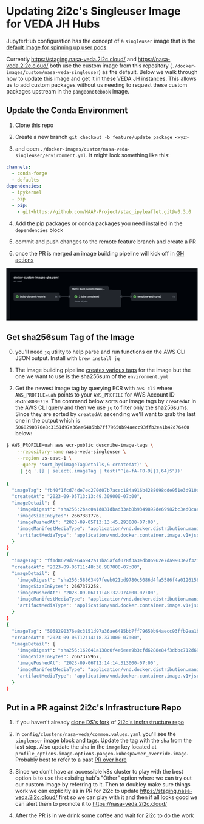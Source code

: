 # Updating 2i2c's Singleuser Image for VEDA JH Hubs

JupyterHub configuration has the concept of a `singleuser` image that is the 
[default image for spinning up user pods](https://z2jh.jupyter.org/en/stable/jupyterhub/customizing/user-environment.html#choose-and-use-an-existing-docker-image).

Currently https://staging.nasa-veda.2i2c.cloud/ and https://nasa-veda.2i2c.cloud/ both use the custom image from this repository 
(`./docker-images/custom/nasa-veda-singleuser`) as the default. 
Below we walk through how to update this image and get it in these VEDA JH instances. This allows us to add 
custom packages without us needing to request these custom packages upstream in the `pangeonotebook` image.

## Update the Conda Environment

1. Clone this repo

2. Create a new branch `git checkout -b feature/update_package_<xyz>`

3. and open `./docker-images/custom/nasa-veda-singleuser/environment.yml`. It might look something like this: 

```yaml
channels:
  - conda-forge
  - defaults
dependencies:
  - ipykernel
  - pip
  - pip:
    - git+https://github.com/MAAP-Project/stac_ipyleaflet.git@v0.3.0
```

4. Add the pip packages or conda packages you need installed in the `dependencies` block

5. commit and push changes to the remote feature branch and create a PR

6. once the PR is merged an image building pipeline will kick off in [GH actions](https://github.com/NASA-IMPACT/veda-jh-environments/actions)

![](./images/gh_action.png)

## Get sha256sum Tag of the Image

0. you'll need `jq` utility to help parse and run functions on the AWS CLI JSON output. Install with `brew install jq`

1. The image building pipeline [creates various tags](https://github.com/NASA-IMPACT/veda-jh-environments/blob/main/.github/workflows/docker-custom-images-gha.yaml#L67-L80
) for the image but the one we want to use is the sha256sum of the `environment.yml` 

2. Get the newest image tag by querying ECR with `aws-cli` where `AWS_PROFILE=uah` points to your `AWS_PROFILE` for AWS Account ID `853558080719`.
The command below sorts our image tags by `createdAt` in the AWS CLI query and then we use `jq` to filter only the sha256sums. Since they
are sorted by `createdAt` ascending we'll want to grab the last one in the output which is `5068290376e8c3151d97a36ae6485bb7ff79650b94aecc93ffb2ea1b42d76460`
below:

```bash
$ AWS_PROFILE=uah aws ecr-public describe-image-tags \
    --repository-name nasa-veda-singleuser \
    --region us-east-1 \
    --query 'sort_by(imageTagDetails,& createdAt)' \
     | jq '.[] | select(.imageTag | test("^[a-fA-F0-9]{1,64}$"))'

{
  "imageTag": "fb40f1fcd74de7ec270d07b7acec184a916b4288098dde951e3d910ac5e35ba5",
  "createdAt": "2023-09-05T13:13:49.309000-07:00",
  "imageDetail": {
    "imageDigest": "sha256:2bac0a1d831dbad33ab8b9349892de69982bc3ed0caaf988472e45dedb094bb7",
    "imageSizeInBytes": 2667381776,
    "imagePushedAt": "2023-09-05T13:13:45.293000-07:00",
    "imageManifestMediaType": "application/vnd.docker.distribution.manifest.v2+json",
    "artifactMediaType": "application/vnd.docker.container.image.v1+json"
  }
}
{
  "imageTag": "ff1d8629d2e646942a11ba5af4f078f3a3edb06962e7da9903e7f321f2c08cbe",
  "createdAt": "2023-09-06T11:48:36.987000-07:00",
  "imageDetail": {
    "imageDigest": "sha256:58863497feeb021bd9780c5086d4fa5586f4a0126158844b22d4af4bd196a4f9",
    "imageSizeInBytes": 2667372258,
    "imagePushedAt": "2023-09-06T11:48:32.974000-07:00",
    "imageManifestMediaType": "application/vnd.docker.distribution.manifest.v2+json",
    "artifactMediaType": "application/vnd.docker.container.image.v1+json"
  }
}
{
  "imageTag": "5068290376e8c3151d97a36ae6485bb7ff79650b94aecc93ffb2ea1b42d76460",
  "createdAt": "2023-09-06T12:14:18.371000-07:00",
  "imageDetail": {
    "imageDigest": "sha256:162641a138c0f4e6eee9b3cfd6288e84f3dbbc712d69a53a96e5291de381c0fb",
    "imageSizeInBytes": 2667375957,
    "imagePushedAt": "2023-09-06T12:14:14.313000-07:00",
    "imageManifestMediaType": "application/vnd.docker.distribution.manifest.v2+json",
    "artifactMediaType": "application/vnd.docker.container.image.v1+json"
  }
}
```

## Put in a PR against 2i2c's Infrastructure Repo

1. If you haven't already [clone DS's fork](https://github.com/developmentseed/infrastructure/) of [2i2c's insfrastructure repo](https://github.com/2i2c-org/infrastructure)

2. In `config/clusters/nasa-veda/common.values.yaml` you'll see the `singleuser` image block and tags. Update the tag with the `sha` from the last step. Also update the sha in the `image` key
located at `profile_options.image.options.pangeo.kubespawner_override.image`. Probably best to refer to a past [PR over here](https://github.com/2i2c-org/infrastructure/pull/3106/files)

3. Since we don't have an accessible k8s cluster to play with the best option is to use the existing hub's "Other" option where we can try out our
custom image by referring to it. Then to doubley make sure things work we can explicitly as in PR for 2i2c to update https://staging.nasa-veda.2i2c.cloud/ first 
so we can play with it and then if all looks good we can alert them to promote it to https://nasa-veda.2i2c.cloud/

4. After the PR is in we drink some coffee and wait for 2i2c to do the work

